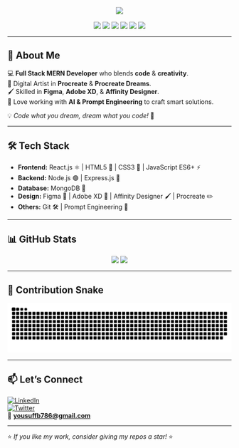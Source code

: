 <!-- Typing SVG -->
<p align="center">
  <img src="https://readme-typing-svg.herokuapp.com?size=25&color=F75C7E&center=true&vCenter=true&width=600&lines=Hey+There!+👋+I'm+Md+Yousuf+Ansari;Full+Stack+MERN+Developer+💻;Digital+Artist+🎨;Prompt+Engineer+🤖;Code+what+you+dream,+dream+what+you+code!+🚀">
</p>

<!-- Badges -->
<p align="center">
  <img src="https://img.shields.io/badge/MERN-Stack-00d09c?style=for-the-badge&logo=mongodb&logoColor=white">
  <img src="https://img.shields.io/badge/JavaScript-F7DF1E?style=for-the-badge&logo=javascript&logoColor=black">
  <img src="https://img.shields.io/badge/React-20232A?style=for-the-badge&logo=react&logoColor=61DAFB">
  <img src="https://img.shields.io/badge/Node.js-43853D?style=for-the-badge&logo=node.js&logoColor=white">
  <img src="https://img.shields.io/badge/Figma-F24E1E?style=for-the-badge&logo=figma&logoColor=white">
  <img src="https://img.shields.io/badge/Procreate-000000?style=for-the-badge&logo=procreate&logoColor=white">
</p>

---

## 🚀 About Me  
💻 **Full Stack MERN Developer** who blends **code** & **creativity**.  
🎨 Digital Artist in **Procreate** & **Procreate Dreams**.  
🖌️ Skilled in **Figma**, **Adobe XD**, & **Affinity Designer**.  
🤖 Love working with **AI & Prompt Engineering** to craft smart solutions.  

💡 *Code what you dream, dream what you code!* 🚀  

---

## 🛠 Tech Stack  
- **Frontend:** React.js ⚛️ | HTML5 📝 | CSS3 🎨 | JavaScript ES6+ ⚡  
- **Backend:** Node.js 🟢 | Express.js 🚀  
- **Database:** MongoDB 🍃  
- **Design:** Figma 🎯 | Adobe XD 💎 | Affinity Designer 🖌️ | Procreate ✏️  
- **Others:** Git 🛠 | Prompt Engineering 🤖  

---

## 📊 GitHub Stats  
<p align="center">
  <img src="https://github-readme-stats.vercel.app/api?username=yousuf99310&show_icons=true&theme=radical" height="165">
  <img src="https://github-readme-stats.vercel.app/api/top-langs/?username=yousuf99310&layout=compact&theme=radical" height="165">
</p>

---

## 🐍 Contribution Snake  
<p align="center">
  <img src="https://github.com/Platane/snk/raw/output/github-contribution-grid-snake.svg" alt="snake animation">
</p>

---

## 📫 Let’s Connect  
[![LinkedIn](https://img.shields.io/badge/LinkedIn-0077B5?style=for-the-badge&logo=linkedin&logoColor=white)](#)  
[![Twitter](https://img.shields.io/badge/Twitter-1DA1F2?style=for-the-badge&logo=twitter&logoColor=white)](#)  
📧 **yousuffb786@gmail.com**  

---
⭐ *If you like my work, consider giving my repos a star!* ⭐
